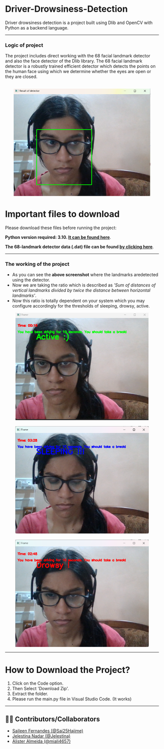# Driver-Drowsiness-Detection
Driver drowsiness detection is a project built using Dlib and OpenCV with Python as a backend language.

---

<h3>Logic of project</h3>
The project includes direct working with the 68 facial landmark detector and also the face detector of the Dlib library.
The 68 facial landmark detector is a robustly trained efficient detector which detects the points on the human face using which 
we determine whether the eyes are open or they are closed.</br></br>
<p align="center">
  <img src="images/landmarks.jpg" height="350">
</p>

# Important files to download
Please download these files before running the project:

<b>Python version required: 3.10.</b><b> <a href="https://www.python.org/downloads/release/python-3100/">It can be found here</a></b>.

<b>The 68-landmark detector data (.dat) file can be found <a href="https://github.com/davisking/dlib-models">by clicking here</a></b>.


---

<h3>The working of the project</h3>
<ul><li>As you can see the<b> above screenshot</b> where the landmarks aredetected using the detector.
<li>Now we are taking the ratio which is described as <i>'Sum of distances of vertical landmarks divided by twice the distance between horizontal landmarks'</i>.
<li>Now this ratio is totally dependent on your system which you may configure accordingly for the thresholds of sleeping, drowsy, active.</ul>
<p align="center">
  <img src="images/active.jpg" height="350">
  <br></br>
  <img src="images/sleepy.jpg" height="350">
  <br></br>
  <img src="images/drowsy.jpg" height="350">
</p>

---

# How to Download the Project?
1) Click on the Code option.
2) Then Select 'Download Zip'.
3) Extract the folder.
4) Please run the main.py file in Visual Studio Code. (It works)

---

## 👩‍💻 Contributors/Collaborators  
- [Saileen Fernandes (@Sai25Hajime)](https://github.com/Sai25Hajime)
- [Jelestina Nadar (@Jelestina)](https://github.com/Jelestina)
- [Alister Almeida (@miali4657)](https://github.com/miali4657)


